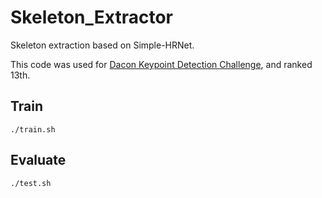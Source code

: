# Skeleton_Extractor

Skeleton extraction based on Simple-HRNet.

This code was used for [Dacon Keypoint Detection Challenge](https://dacon.io/competitions/official/235701/overview/description/), and ranked 13th.


## Train
```
./train.sh
```


## Evaluate
```
./test.sh
```

